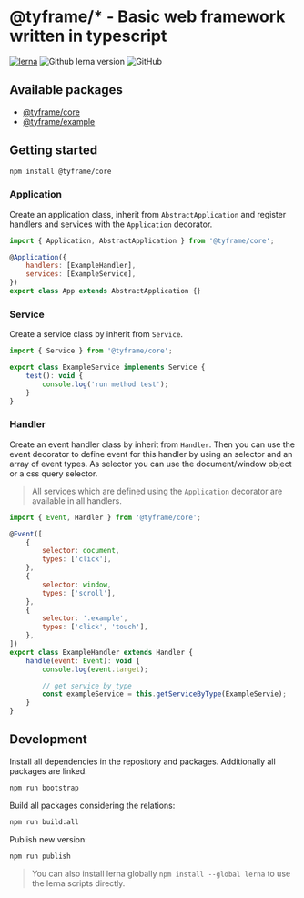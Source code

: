 # @tyframe/\* - Basic web framework written in typescript

[![lerna](https://img.shields.io/badge/maintained%20with-lerna-cc00ff.svg)](https://lerna.js.org/)
![Github lerna version](https://img.shields.io/github/lerna-json/v/tyframe/tyframe)
![GitHub](https://img.shields.io/github/license/tyframe/tyframe)

## Available packages

-   [@tyframe/core](packages/core/README.md)
-   [@tyframe/example](packages/example/README.md)

## Getting started

```bash
npm install @tyframe/core
```

### Application

Create an application class, inherit from `AbstractApplication` and register handlers and services with the `Application` decorator.

```js
import { Application, AbstractApplication } from '@tyframe/core';

@Application({
    handlers: [ExampleHandler],
    services: [ExampleService],
})
export class App extends AbstractApplication {}
```

### Service

Create a service class by inherit from `Service`.

```js
import { Service } from '@tyframe/core';

export class ExampleService implements Service {
    test(): void {
        console.log('run method test');
    }
}
```

### Handler

Create an event handler class by inherit from `Handler`.
Then you can use the event decorator to define event for this handler by using an selector and an array of event types. As selector you can use the document/window object or a css query selector.

> All services which are defined using the `Application` decorator are available in all handlers.

```js
import { Event, Handler } from '@tyframe/core';

@Event([
    {
        selector: document,
        types: ['click'],
    },
    {
        selector: window,
        types: ['scroll'],
    },
    {
        selector: '.example',
        types: ['click', 'touch'],
    },
])
export class ExampleHandler extends Handler {
    handle(event: Event): void {
        console.log(event.target);

        // get service by type
        const exampleService = this.getServiceByType(ExampleServie);
    }
}
```

## Development

Install all dependencies in the repository and packages. Additionally all packages are linked.

```bash
npm run bootstrap
```

Build all packages considering the relations:

```bash
npm run build:all
```

Publish new version:

```bash
npm run publish
```

> You can also install lerna globally `npm install --global lerna` to use the lerna scripts directly.
